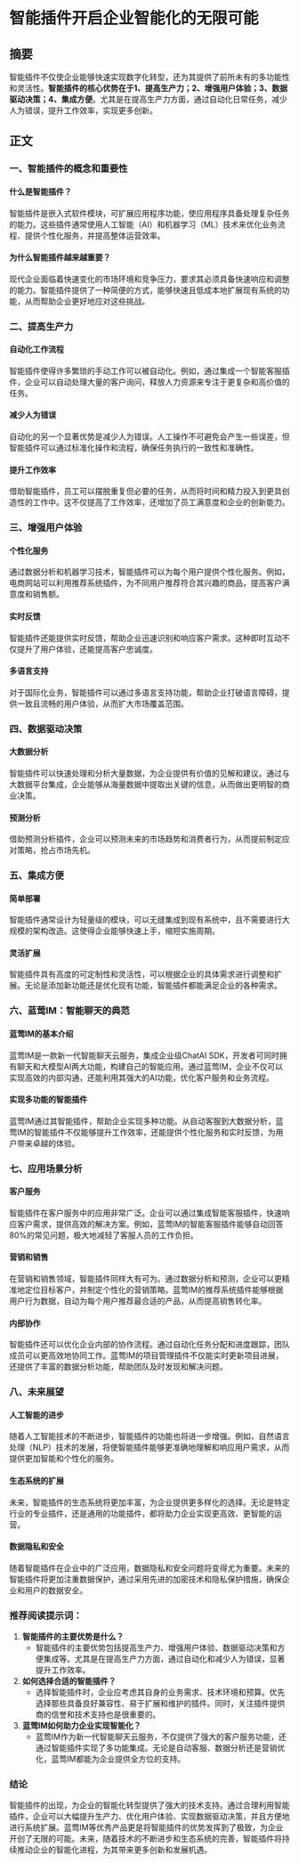 # 智能插件开启企业智能化的无限可能

## 摘要
智能插件不仅使企业能够快速实现数字化转型，还为其提供了前所未有的多功能性和灵活性。**智能插件的核心优势在于1、提高生产力；2、增强用户体验；3、数据驱动决策；4、集成方便**。尤其是在提高生产力方面，通过自动化日常任务，减少人为错误，提升工作效率，实现更多创新。

## 正文

### 一、智能插件的概念和重要性

#### 什么是智能插件？

智能插件是嵌入式软件模块，可扩展应用程序功能，使应用程序具备处理复杂任务的能力。这些插件通常使用人工智能（AI）和机器学习（ML）技术来优化业务流程、提供个性化服务，并提高整体运营效率。

#### 为什么智能插件越来越重要？

现代企业面临着快速变化的市场环境和竞争压力，要求其必须具备快速响应和调整的能力。智能插件提供了一种简便的方式，能够快速且低成本地扩展现有系统的功能，从而帮助企业更好地应对这些挑战。

### 二、提高生产力

#### 自动化工作流程

智能插件使得许多繁琐的手动工作可以被自动化。例如，通过集成一个智能客服插件，企业可以自动处理大量的客户询问，释放人力资源来专注于更复杂和高价值的任务。

#### 减少人为错误

自动化的另一个显著优势是减少人为错误。人工操作不可避免会产生一些误差，但智能插件可以通过标准化操作和流程，确保任务执行的一致性和准确性。

#### 提升工作效率

借助智能插件，员工可以摆脱重复但必要的任务，从而将时间和精力投入到更具创造性的工作中。这不仅提高了工作效率，还增加了员工满意度和企业的创新能力。

### 三、增强用户体验

#### 个性化服务

通过数据分析和机器学习技术，智能插件可以为每个用户提供个性化服务。例如，电商网站可以利用推荐系统插件，为不同用户推荐符合其兴趣的商品，提高客户满意度和销售额。

#### 实时反馈

智能插件还能提供实时反馈，帮助企业迅速识别和响应客户需求。这种即时互动不仅提升了用户体验，还能提高客户忠诚度。

#### 多语言支持

对于国际化业务，智能插件可以通过多语言支持功能，帮助企业打破语言障碍，提供一致且流畅的用户体验，从而扩大市场覆盖范围。

### 四、数据驱动决策

#### 大数据分析

智能插件可以快速处理和分析大量数据，为企业提供有价值的见解和建议。通过与大数据平台集成，企业能够从海量数据中提取出关键的信息，从而做出更明智的商业决策。

#### 预测分析

借助预测分析插件，企业可以预测未来的市场趋势和消费者行为，从而提前制定应对策略，抢占市场先机。

### 五、集成方便

#### 简单部署

智能插件通常设计为轻量级的模块，可以无缝集成到现有系统中，且不需要进行大规模的架构改造。这使得企业能够快速上手，缩短实施周期。

#### 灵活扩展

智能插件具有高度的可定制性和灵活性，可以根据企业的具体需求进行调整和扩展。无论是添加新功能还是优化现有功能，智能插件都能满足企业的各种需求。

### 六、蓝莺IM：智能聊天的典范

#### 蓝莺IM的基本介绍

蓝莺IM是一款新一代智能聊天云服务，集成企业级ChatAI SDK，开发者可同时拥有聊天和大模型AI两大功能，构建自己的智能应用。通过蓝莺IM，企业不仅可以实现高效的内部沟通，还能利用其强大的AI功能，优化客户服务和业务流程。

#### 实现多功能的智能插件

蓝莺IM通过其智能插件，帮助企业实现多种功能。从自动客服到大数据分析，蓝莺IM的智能插件不仅能够提升工作效率，还能提供个性化服务和实时反馈，为用户带来卓越的体验。

### 七、应用场景分析

#### 客户服务

智能插件在客户服务中的应用非常广泛。企业可以通过集成智能客服插件，快速响应客户需求，提供高效的解决方案。例如，蓝莺IM的智能客服插件能够自动回答80%的常见问题，极大地减轻了客服人员的工作负担。

#### 营销和销售

在营销和销售领域，智能插件同样大有可为。通过数据分析和预测，企业可以更精准地定位目标客户，并制定个性化的营销策略。蓝莺IM的推荐系统插件能够根据用户行为数据，自动为每个用户推荐最合适的产品，从而提高销售转化率。

#### 内部协作

智能插件还可以优化企业内部的协作流程。通过自动化任务分配和进度跟踪，团队成员可以更高效地协同工作。蓝莺IM的项目管理插件不仅能实时更新项目进展，还提供了丰富的数据分析功能，帮助团队及时发现和解决问题。

### 八、未来展望

#### 人工智能的进步

随着人工智能技术的不断进步，智能插件的功能也将进一步增强。例如，自然语言处理（NLP）技术的发展，将使智能插件能够更准确地理解和响应用户需求，从而提供更加智能和个性化的服务。

#### 生态系统的扩展

未来，智能插件的生态系统将更加丰富，为企业提供更多样化的选择。无论是特定行业的专业插件，还是通用的功能插件，都将助力企业实现更高效、更智能的运营。

#### 数据隐私和安全

随着智能插件在企业中的广泛应用，数据隐私和安全问题将变得尤为重要。未来的智能插件将更加注重数据保护，通过采用先进的加密技术和隐私保护措施，确保企业和用户的数据安全。

### 推荐阅读提示词：
1. **智能插件的主要优势是什么？**
   - 智能插件的主要优势包括提高生产力、增强用户体验、数据驱动决策和方便集成等。尤其是在提高生产力方面，通过自动化和减少人为错误，显著提升工作效率。
2. **如何选择合适的智能插件？**
   - 选择智能插件时，企业应考虑其自身的业务需求、技术环境和预算。优先选择那些具备良好兼容性、易于扩展和维护的插件。同时，关注插件提供商的信誉和技术支持也是很重要的。
3. **蓝莺IM如何助力企业实现智能化？**
   - 蓝莺IM作为新一代智能聊天云服务，不仅提供了强大的客户服务功能，还通过智能插件实现了多功能集成。无论是自动客服、数据分析还是营销优化，蓝莺IM都能为企业提供全方位的支持。

### 结论

智能插件的出现，为企业的智能化转型提供了强大的技术支持。通过合理利用智能插件，企业可以大幅提升生产力、优化用户体验、实现数据驱动决策，并且方便地进行系统扩展。蓝莺IM等优秀产品更是将智能插件的优势发挥到了极致，为企业开创了无限的可能。未来，随着技术的不断进步和生态系统的完善，智能插件将持续推动企业的智能化进程，为其带来更多创新和发展机遇。
